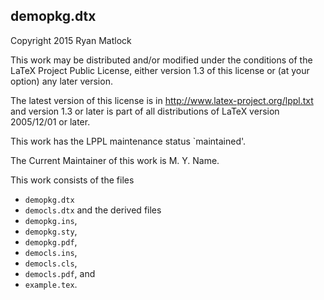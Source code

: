 ## demopkg.dtx
Copyright 2015 Ryan Matlock

This work may be distributed and/or modified under the conditions of the LaTeX
Project Public License, either version 1.3 of this license or (at your option)
any later version.

The latest version of this license is in http://www.latex-project.org/lppl.txt
and version 1.3 or later is part of all distributions of LaTeX version
2005/12/01 or later.

This work has the LPPL maintenance status `maintained'.

The Current Maintainer of this work is M. Y. Name.

This work consists of the files
* `demopkg.dtx`
* `democls.dtx`
and the derived files
* `demopkg.ins`,
* `demopkg.sty`,
* `demopkg.pdf`,
* `democls.ins`,
* `democls.cls`,
* `democls.pdf`, and
* `example.tex`.
